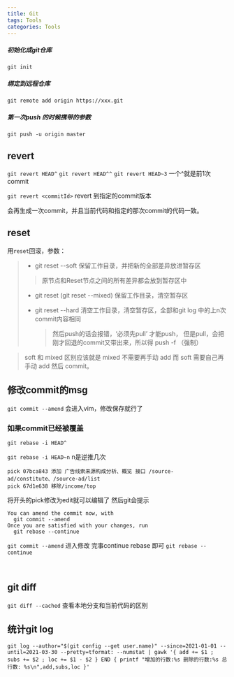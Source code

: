 ```yaml
---
title: Git
tags: Tools
categories: Tools
---
```




##### 初始化成git仓库

`git init`

##### 绑定到远程仓库

`git remote add origin https://xxx.git`

##### 第一次push 的时候携带的参数

`git push -u origin master`



## revert

`git revert HEAD^`  `git revert HEAD^^`  `git revert HEAD~3`   一个^就是前1次commit 

`git revert <commitId>`  revert 到指定的commit版本

会再生成一次commit，并且当前代码和指定的那次commit的代码一致。



## reset

用` reset `回滚，参数：

> - git reset --soft						  保留工作目录，并把新的全部差异放进暂存区
>
> > 原节点和Reset节点之间的所有差异都会放到暂存区中
>
> - git reset (git reset --mixed)	保留工作目录，清空暂存区
>
> - git reset --hard						 清空工作目录，清空暂存区，全部和git log 中的上n次commit内容相同
>
>   > 然后push的话会报错，‘必须先pull’ 才能push， 但是pull，会把刚才回退的commit又带出来，所以得 push -f   （强制）

>  soft 和 mixed 区别应该就是 mixed 不需要再手动 add 而 soft 需要自己再手动 add 然后 commit。



## 修改commit的msg
`git commit --amend` 
会进入vim，修改保存就行了

### 如果commit已经被覆盖

`git rebase -i HEAD^` 

`git rebase -i HEAD~n` n是逆推几次

```
pick 07bca843 添加 广告线索来源构成分析、概览 接口 /source-ad/constitute、/source-ad/list
pick 67d1e638 移除/income/top
```
将开头的pick修改为edit就可以编辑了
然后git会提示

```
You can amend the commit now, with
  git commit --amend
Once you are satisfied with your changes, run
  git rebase --continue
```
`git commit --amend` 进入修改
完事continue rebase 即可
`git rebase --continue`

​             

## git diff

`git diff --cached` 查看本地分支和当前代码的区别



## 统计git log

```
git log --author="$(git config --get user.name)" --since=2021-01-01 --until=2021-03-30 --pretty=tformat: --numstat | gawk '{ add += $1 ; subs += $2 ; loc += $1 - $2 } END { printf "增加的行数:%s 删除的行数:%s 总行数: %s\n",add,subs,loc }'
```

